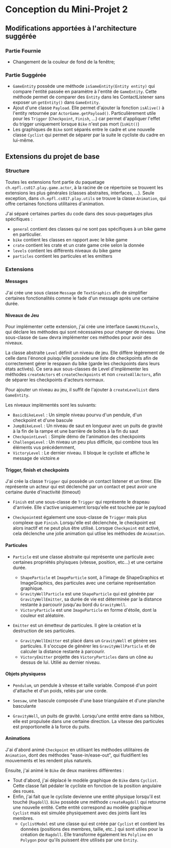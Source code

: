# Conception du Mini-Projet 2

## Modifications apportées à l'architecture suggérée

### Partie Fournie 
* Changement de la couleur de fond de la fenêtre;

### Partie Suggérée
* `GameEntity` possède une méthode `isSameEntity(Entity entity)` qui compare l'entité passée en paramètre à l'entité de `GameEntity`. Cette méthode permet de comparer des `Entity` dans les ContactListener sans exposer un `getEntity()` dans `GameEntity`.
* Ajout d'une classe `Payload`. Elle permet d'ajouter la fonction `isAlive()` à l'entity retournée par `ActorGame.getPayload()`. Particulièrement utile pour les `Trigger` (`Checkpoint`, `Finish`, ...) car permet d'appliquer l'effet du trigger uniquement lorsque `Bike` n'est pas mort (`ìsHit()`)
* Les graphiques de `Bike` sont séparés entre le cadre et une nouvelle classe `Cyclist` qui permet de séparer par la suite le cycliste du cadre en lui-même.

## Extensions du projet de base

### Structure
Toutes les extensions font partie du paquetage `ch.epfl.cs017.play.game.actor`, à la racine de ce répertoire se trouvent les extensions les plus générales (classes abstraites, interfaces, ...). Seule exception, dans `ch.epfl.cs017.play.utils` se trouve la classe `Animation`, qui offre certaines fonctions utilitaires d'animation.

J'ai séparé certaines parties du code dans des sous-paquetages plus spécifiques : 
* `general` contient des classes qui ne sont pas spécifiques à un bike game en particulier.
* `bike` contient les classes en rapport avec le bike game
* `crate` contient les crate et un crate game crée selon la donnée
* `levels` contient les différents niveaux du bike game
* `particles` contient les particules et les emitters

### Extensions

#### Messages
J'ai crée une sous classe `Message` de `TextGraphics` afin de simplifier certaines fonctionalités comme le fade d'un message après une certaine durée.

#### Niveaux de Jeu
Pour implémenter cette extension, j'ai crée une interface `GameWithLevels`, qui déclare les méthodes qui sont nécessaires pour changer de niveau. Une sous-classe de `Game` devra implémenter ces méthodes pour avoir des niveaux.

La classe abstraite `Level` définit un niveau de jeu. Elle diffère légèrement de celle dans l'énoncé puisqu'elle possède une liste de checkpoints afin de correctement gérer le respawn du bike (garde les checkpoints dans leurs états activés). Ce sera aux sous-classes de Level d'implémenter les méthodes `createActors` et `createCheckpoints` et non `createAllActors`, afin de séparer les checkpoints d'acteurs normaux.

Pour ajouter un niveau au jeu, il suffit de l'ajouter à `createLevelList` dans `GameEntity`.

Les niveaux implémentés sont les suivants:
* `BasicBikeLevel` : Un simple niveau pourvu d'un pendule, d'un checkpoint et d'une bascule
* `JumpBikeLevel` : Un niveau de saut en longueur avec un puits de gravité à la fin de la rampe et une barrière de boîtes à la fin du saut
* `CheckpointLevel` : Simple démo de l'animation des checkpoints
* `ChallengeLevel` : Un niveau un peu plus difficile, qui combine tous les éléments vus précédemment,
* `VictoryLevel` : Le dernier niveau. Il bloque le cycliste et affiche le message de victoire.e

#### Trigger, finish et checkpoints
J'ai crée la classe `Trigger` qui possède un contact listener et un timer. Elle représente un acteur qui est déclenché par un contact et peut avoir une certaine durée d'inactivité (timeout)

* `Finish` est une sous-classe de `Trigger` qui représente le drapeau d'arrivée. Elle s'active uniquement lorsqu'elle est touchée par le payload

* `Checkpoint`est également une sous-classe de `Trigger` mais plus complexe que `Finish`. Lorsqu'elle est déclenchée, le checkpoint est alors inactif et ne peut plus être utilisé. Lorsque `Checkpoint` est activé, cela déclenche une jolie animation qui utlise les méthodes de `Animation`.

#### Particules
* `Particle` est une classe abstraite qui représente une particule avec certaines propriétés phyisques (vitesse, position, etc...) et une certaine durée.
    * `ShapeParticle` et `ImageParticle` sont, à l'image de ShapeGraphics et ImageGraphics, des particules avec une certaine représentation graphique. 
    * `GravityWellParticle` est une `ShapeParticle` qui est générée par `GravityWellEmitter`, sa durée de vie est déterminée par la distance restante à parcourir jusqu'au bord du `GravityWell`.
    * `VictoryParticle` est une `ImageParticle` en forme d'étoile, dont la couleur est aléatoire.

* `Emitter` est un émetteur de particules. Il gère la création et la destruction de ses particules.
    * `GravityWellEmitter` est placé dans un `GravityWell` et génère ses particules. Il s'occupe de générer les `GravityWellParticle` et de calculer la distance restante à parcourir.
    * `VictoryEmitter` projette des `VictoryParticles` dans un cône au dessus de lui. Utilié au dernier niveau.

#### Objets physiquess

* `Pendulum`, un pendule à vitesse et taille variable. Composé d'un point d'attache et d'un poids, reliés par une corde.

* `Seesaw`, une bascule composée d'une base triangulaire et d'une planche basculante

* `GravityWell`, un puits de gravité. Lorsqu'une entité entre dans sa hitbox, elle est propulsée dans une certaine direction. La vitesse des particules est proportionelle à la force du puits.

#### Animations 

J'ai d'abord animé `Checkpoint` en utilisant les méthodes utilitaires de `Animation`, dont des méthodes "ease-in/ease-out", qui fluidifient les mouvements et les rendent plus naturels.

Ensuite, j'ai animé le `Bike` de deux manières différentes :
* Tout d'abord, j'ai déplacé le modèle graphique de `Bike` dans `Cyclist`. Cette classe fait pédaler le cycliste en fonction de la position angulaire des roues.
* Enfin, j'ai fait que le cycliste devienne une entité physique lorsqu'il est touché (`Ragdoll`). `Bike` possède une méthode `createRagdoll` qui retourne une nouvelle entité. Cette entité correspond au modèle graphique `Cyclist` mais est simulée physiquement avec des joints liant les membres.
    * `CyclistModel` est une classe qui est créée par `Cyclist` et contient les données (positions des membres, taille, etc..) qui sont utiles pour la création de `Ragdoll`. Elle transforme également les `Polyline` en `Polygon` pour qu'ils puissent être utilisés par une `Entity`. 









